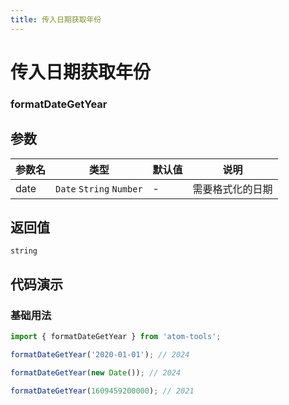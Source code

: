```yaml
---
title: 传入日期获取年份
---
```


# 传入日期获取年份

### formatDateGetYear


## 参数

| 参数名 | 类型         | 默认值 | 说明             |
| ------ | ------------ | ------ | ---------------- |
| date   | `Date` `String`  `Number` | -      | 需要格式化的日期 |

## 返回值

`string`

## 代码演示

### 基础用法

```js
import { formatDateGetYear } from 'atom-tools';

formatDateGetYear('2020-01-01'); // 2024

formatDateGetYear(new Date()); // 2024

formatDateGetYear(1609459200000); // 2021
```
